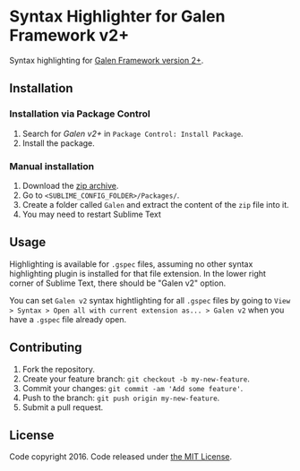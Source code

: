 # Syntax Highlighter for Galen Framework v2+

Syntax highlighting for [Galen Framework version 2+][galen].

## Installation

### Installation via Package Control

1. Search for *Galen v2+* in `Package Control: Install Package`.
2. Install the package.

### Manual installation

1. Download the [zip archive][zip].
2. Go to `<SUBLIME_CONFIG_FOLDER>/Packages/`.
3. Create a folder called `Galen` and extract the content of the `zip` file into it.
4. You may need to restart Sublime Text

## Usage

Highlighting is available for `.gspec` files, assuming no other syntax highlighting plugin is installed for that file extension. In the lower right corner of Sublime Text, there should be "Galen v2" option. 

You can set `Galen v2` syntax hightlighting for all `.gspec` files by going to `View > Syntax > Open all with current extension as... > Galen v2` when you have a `.gspec` file already open.

## Contributing

1. Fork the repository.
2. Create your feature branch: `git checkout -b my-new-feature`.
3. Commit your changes: `git commit -am 'Add some feature'`.
4. Push to the branch: `git push origin my-new-feature`.
5. Submit a pull request.

## License

Code copyright 2016. Code released under [the MIT License][license].

[galen]: http://galenframework.com
[repository]: https://github.com/davidrv87/syntax-sublime-galen2
[zip]: https://github.com/davidrv87/syntax-sublime-galen2/archive/master.zip
[license]: https://github.com/davidrv87/syntax-sublime-galen2/blob/master/LICENSE.txt

